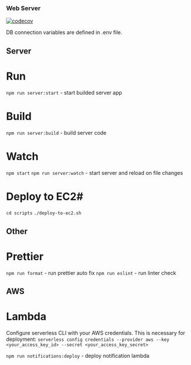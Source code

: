 ### Web Server

[![codecov](https://codecov.io/gh/goremchik/web-server/branch/master/graph/badge.svg?token=MO8MYLIF13)](https://codecov.io/gh/goremchik/web-server)

DB connection variables are defined in .env file.

## Server

# Run

`npm run server:start` - start builded server app

# Build

`npm run server:build` - build server code

# Watch

`npm start`
`npm run server:watch` - start server and reload on file changes

# Deploy to EC2#

`cd scripts`
`./deploy-to-ec2.sh`

## Other

# Prettier

`npm run format` - run prettier auto fix
`npm run eslint` - run linter check

## AWS

# Lambda

Configure serverless CLI with your AWS credentials. This is necessary for deployment:
`serverless config credentials --provider aws --key <your_access_key_id> --secret <your_access_key_secret>`

`npm run notifications:deploy` - deploy notification lambda
